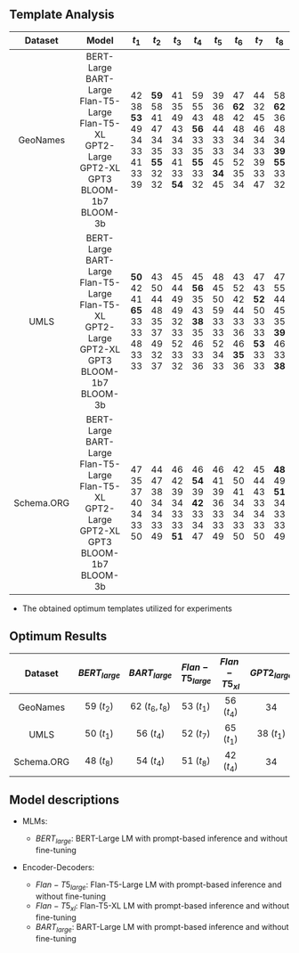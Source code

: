 
## Template Analysis 

|  Dataset   |                                                         Model                                                         |                                   $t_1$                                    |                                   $t_2$                                    |                                 $t_3$                                  |                                    $t_4$                                    |                                 $t_5$                                  |                                  $t_6$                                  |                                    $t_7$                                     |                                      $t_8$                                      |
|:----------:|:---------------------------------------------------------------------------------------------------------------------:|:--------------------------------------------------------------------------:|:--------------------------------------------------------------------------:|:----------------------------------------------------------------------:|:---------------------------------------------------------------------------:|:----------------------------------------------------------------------:|:-----------------------------------------------------------------------:|:----------------------------------------------------------------------------:|:-------------------------------------------------------------------------------:|
|  GeoNames  | BERT-Large<br>BART-Large<br>Flan-T5-Large<br>Flan-T5-XL<br>GPT2-Large<br>GPT2-XL<br>GPT3 <br> BLOOM-1b7 <br> BLOOM-3b |   42 <br> 38 <br> **53** <br> 49<br> 34 <br> 33 <br> 41 <br> 33 <br> 39    | **59** <br> 58 <br> 41 <br> 47 <br> 34 <br> 35 <br> **55** <br> 32 <br> 32 | 41 <br> 35 <br> 49 <br> 43 <br> 34 <br> 33 <br> 41 <br> 33 <br> **54** |  59<br> 55 <br> 43 <br> **56** <br> 33 <br> 35 <br> **55** <br> 33 <br> 32  | 39 <br> 36 <br> 48 <br> 44 <br> 33 <br> 33 <br> 45 <br> **34** <br> 45 | 47 <br> **62** <br> 42 <br> 48 <br> 34 <br> 34 <br> 52  <br> 35 <br> 34 |      44 <br> 32 <br> 45 <br> 46 <br> 34 <br> 33 <br> 39 <br> 33 <br> 47      | 58 <br> **62** <br> 36 <br> 48  <br> 34 <br> **39** <br> **55** <br> 33 <br> 32 |
|    UMLS    |         BERT-Large<br>BART-Large<br>Flan-T5-Large<br>Flan-T5-XL<br>GPT2-Large<br>GPT2-XL<br>GPT3<br>BLOOM-1b7 <br> BLOOM-3b        | **50** <br> 42 <br> 41 <br> **65** <br> 33 <br> 33<br> 48 <br>  33 <br> 33 |    43 <br> 50 <br> 44 <br> 48  <br> 35 <br> 37 <br> 49 <br> 32 <br> 37     |  45 <br> 44 <br> 49 <br> 49 <br> 32 <br> 33 <br> 52 <br> 33  <br> 32   | 45 <br> **56** <br> 35 <br> 43 <br> **38** <br> 35 <br> 46  <br> 33 <br> 36 |  48 <br> 45 <br> 50 <br> 59  <br> 33 <br> 33 <br> 52 <br> 34 <br> 33   |   43 <br> 52 <br> 42 <br> 44 <br> 33 <br> 36 <br> 46 <br> **35** <br> 36    | 47 <br> 43 <br> **52** <br> 50  <br> 33 <br> 33 <br> **53**  <br> 33 <br> 33 |  47 <br> 55 <br> 44 <br> 45   <br> 35 <br> **39** <br> 46<br> 33  <br> **38**   |
| Schema.ORG |         BERT-Large<br>BART-Large<br>Flan-T5-Large<br>Flan-T5-XL<br>GPT2-Large<br>GPT2-XL<br>GPT3<br>BLOOM-1b7 <br> BLOOM-3b        |            47 <br> 35 <br> 37 <br> 40   <br> 34 <br> 33<br> 50             |            44 <br> 47 <br> 38 <br> 34   <br> 34 <br> 33 <br> 49            |         46 <br> 42 <br> 39 <br> 34  <br> 33 <br> 33<br> **51**         |        46 <br> **54** <br> 39 <br> **42**   <br> 33 <br> 34 <br> 47         |         46  <br> 41 <br> 39 <br> 36   <br> 33 <br> 33 <br> 49          |          42 <br> 50 <br> 41 <br> 34   <br> 34 <br> 33 <br>  50          |             45 <br> 44 <br> 43 <br> 33   <br> 34 <br> 33 <br> 50             |           **48**  <br> 49 <br> **51** <br> 34 <br> 33 <br> 33<br> 49            |

* The obtained optimum templates utilized for experiments

## Optimum Results

|  Dataset   | $BERT_{large}$ | $BART_{large}$  | $Flan-T5_{large}$ | $Flan-T5_{xl}$ | $GPT2_{large}$ |  $GPT2_{xl}$   | $GPT3_{babbage}$ | $BLOOM_{1b7}$ | $BLOOM_{3b7}$ |
|:----------:|:--------------:|:---------------:|:-----------------:|:--------------:|:--------------:|:--------------:|:----------------:|:-------------:|:-------------:|
|  GeoNames  |   59 $(t_2)$   | 62 $(t_6, t_8)$ |    53 $(t_1)$     |   56 $(t_4)$   |       34       |   39 $(t_8)$   |        55        |  34 $(t_5)$   |  54 $(t_3)$   |
|    UMLS    |   50 $(t_1)$   |   56 $(t_4)$    |    52 $(t_7)$     |   65 $(t_1)$   |   38 $(t_1)$   | 39 $(t_8)$     |    53 $(t_7)$    |  35 $(t_6)$   |  38 $(t_8)$   |
| Schema.ORG |   48 $(t_8)$   |   54 $(t_4)$    |    51 $(t_8)$     |   42 $(t_4)$   |      34        |   34 $(t_8)$   |    51 $(t_3)$    |               |               |


## Model descriptions

- MLMs:
  * $BERT_{large}$: BERT-Large LM with prompt-based inference and without fine-tuning

- Encoder-Decoders:
  * $Flan-T5_{large}$: Flan-T5-Large LM with prompt-based inference and without fine-tuning
  * $Flan-T5_{xl}$: Flan-T5-XL LM with prompt-based inference and without fine-tuning
  * $BART_{large}$: BART-Large LM with prompt-based inference and without fine-tuning
